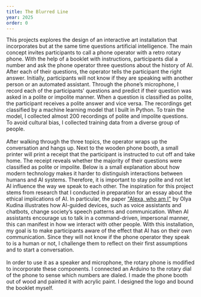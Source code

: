 ```yaml
---
title: The Blurred Line
year: 2025
order: 0
---
```

This projects explores the design of an interactive art installation that incorporates but at the same time questions artificial intelligence. The main concept invites participants to call a phone operator with a retro rotary phone. With the help of a booklet with instructions, participants dial a number and ask the phone operator three questions about the history of AI. After each of their questions, the operator tells the participant the right answer.  Initially, participants will not know if they are speaking with another person or an automated assistant. 
<Images images="intro.jpeg,topic12copy.jpeg" height="400px" width="400px" lgColumns="2"/>
Through the phone’s microphone, I record each of the participants' questions and predict if their question was asked in a polite or impolite manner.  When a question is classified as polite, the participant receives a polite answer and vice versa. The recordings get classified by a machine learning model that I built in Python. To train the model, I collected almost 200 recordings of polite and impolite questions. To avoid cultural bias, I collected training data from a diverse group of people.
<br>
<br>
After walking through the three topics, the operator wraps up the conversation and hangs up. Next to the wooden phone booth, a small printer will print a receipt that the participant is instructed to cut off and take home. The receipt reveals whether the majority of their questions were classified as polite or impolite. Below is a small explanation about how modern technology makes it harder to distinguish interactions between humans and AI systems. Therefore, it is important to stay polite and not let AI influence the way we speak to each other.
<Images images="1boncopy.jpeg,backcopy.jpeg" height="400px" width="400px" lgColumns="2"/>
The inspiration for this project stems from research that I conducted in preparation for an essay about the ethical implications of AI. In particular, the paper <a href="https://link.springer.com/article/10.1007/s10746-021-09572-9" target="_blank">"Alexa, who am I"</a> by Olya Kudina illustrates how AI-guided devices, such as voice assistants and chatbots, change society’s speech patterns and communication. When AI assistants encourage us to talk in a command-driven, impersonal manner, this can manifest in how we interact with other people. With this installation, my goal is to make participants aware of the effect that AI has on their own communication. Since they will not know if the phone operator they speak to is a human or not, I challenge them to reflect on their first assumptions and to start a conversation. 
<br>
<br> 
In order to use it as a speaker and microphone, the rotary phone is modified to incorporate these components. I connected an Arduino to the rotary dial of the phone to sense which numbers are dialed. I made the phone booth out of wood and painted it with acrylic paint. I designed the logo and bound the booklet myself. 
<Images images="1logo.png,wholefront.jpeg,wholeside.jpeg" height="400px" width="400px" lgColumns="3"/>